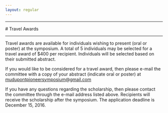 ```yaml
---
layout: regular
---
```


<hr style="clear: both;" />
# Travel Awards 
<hr style="clear: both;" />

Travel awards are available for individuals wishing to present (oral or poster) at the symposium.
A total of 5 individuals may be selected for a travel award of $400 per recipient.
Individuals will be selected based on their submitted abstract. 

If you would like to be considered for a travel award, then please e-mail the committee with a copy of your abstract (indicate oral or poster) at mudupontpioneersymposium@gmail.com 

If you have any questions regarding the scholarship, then please contact the committee through the e-mail address listed above. Recipients will receive the scholarship after the symposium. The application deadline is December 15, 2016.
